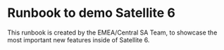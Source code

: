 # Runbook to demo Satellite 6

This runbook is created by the EMEA/Central SA Team, to showcase the most
important new features inside of Satellite 6.
